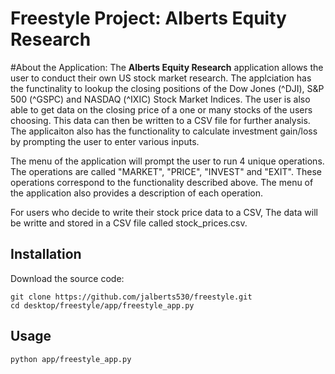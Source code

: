 # Freestyle Project: Alberts Equity Research

#About the Application:
The **Alberts Equity Research** application allows the user to conduct their own US stock market research.  The applciation has the functinality to lookup the closing positions of the Dow Jones (^DJI), S&P 500 (^GSPC) and NASDAQ (^IXIC) Stock Market Indices.  The user is also able to get data on the closing price of a one or many stocks of the users choosing.  This data can then be written to a CSV file for further analysis.  The applicaiton also has the functionality to calculate investment gain/loss by prompting the user to enter various inputs.  

The menu of the application will prompt the user to run 4 unique operations.  The operations are called "MARKET", "PRICE", "INVEST" and "EXIT".  These operations correspond to the functionality described above.  The menu of the application also provides a description of each operation.

For users who decide to write their stock price data to a CSV, The data will be writte and stored in a CSV file called stock_prices.csv.

## Installation

Download the source code:

```shell
git clone https://github.com/jalberts530/freestyle.git
cd desktop/freestyle/app/freestyle_app.py
```
## Usage

```shell
python app/freestyle_app.py
```
